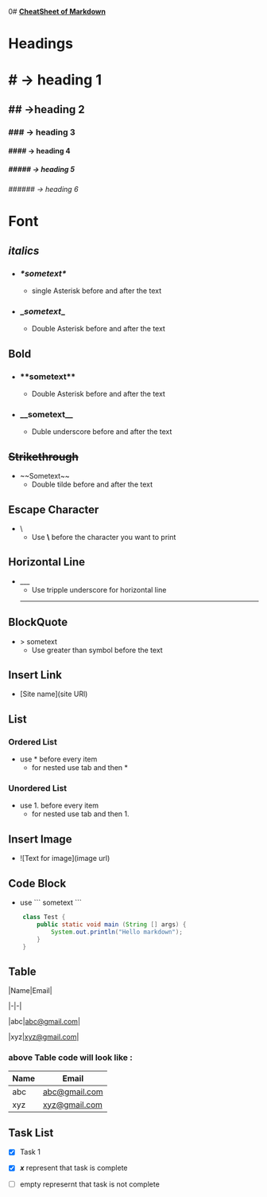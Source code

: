 0# [**CheatSheet of Markdown**]()
# **Headings**
# # -> heading 1
## ## ->heading 2
### ### -> heading 3
#### #### -> heading 4
##### ##### -> heading 5
###### ###### -> heading 6
# **Font**
## ***italics***
* ### *\*sometext\**
    * single Asterisk before and after the text
* ### \__sometext_\_
    * Double Asterisk before and after the text
## **Bold**
* ### \*\*sometext\*\*
    * Double Asterisk before and after the text
* ### \_\_sometext\_\_
    * Duble underscore before and after the text
## **~~Strikethrough~~**
* \~\~Sometext\~\~
    * Double tilde before and after the text
## **Escape Character**
* \\
    * Use **\\** before the character you want to print
## **Horizontal Line**
* \___
    * Use tripple underscore for horizontal line
    ___
## **BlockQuote**
* \> sometext
    * Use greater than symbol before the text
<!-- Links -->
## **Insert Link**
* [Site name](site URl)
## **List**
### **Ordered List**
* use \* before every item
    * for nested use tab and then \*
### **Unordered List**
* use 1. before every item
    * for nested use tab and then 1. 
## **Insert Image**
* \![Text for image](image url)
## **Code Block**
* use \`\`\` sometext \`\`\`

```java
    class Test {
        public static void main (String [] args) {
            System.out.println("Hello markdown");
        }
    }
```
## **Table**
\|Name\|Email\|

\|\-\|\-\|

\|abc\|abc@gmail.com\|

\|xyz\|xyz@gmail.com\|

### **above Table code will look like :**
|Name|Email|
|-|-|
|abc|abc@gmail.com|
|xyz|xyz@gmail.com|

## **Task List**
* [x] Task 1
* [x] ***x*** represent that task is complete
* [ ] empty represernt that task is not complete




